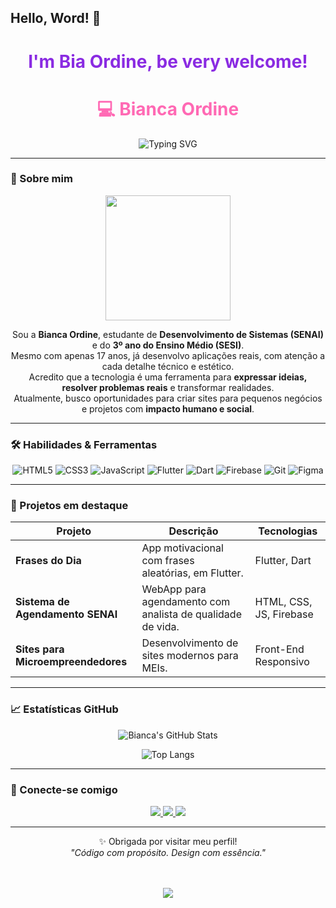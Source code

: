 ## Hello, Word! 💜

<h1 align="center" style="color:#8A2BE2;">I'm Bia Ordine, be very welcome!</h1>
<p align="center">

 <h1 align="center" style="color:#FF69B4;">💻 Bianca Ordine</h1>
<p align="center">
  <img src="https://readme-typing-svg.herokuapp.com/?font=Fira+Code&size=22&pause=1000&color=FF69B4&center=true&vCenter=true&width=500&lines=Desenvolvedora+em+formação;Criando+projetos+com+impacto+social;Estilo%2C+tecnologia+e+propósito!" alt="Typing SVG" />
</p>

---

### 🧠 Sobre mim

<div align="center">

<img src="https://media.giphy.com/media/l0HUpt2s9Pclgt9Vm/giphy.gif" width="200"/>

</div>

<div align="center">

Sou a <strong>Bianca Ordine</strong>, estudante de <strong>Desenvolvimento de Sistemas (SENAI)</strong> e do <strong>3º ano do Ensino Médio (SESI)</strong>.  
Mesmo com apenas 17 anos, já desenvolvo aplicações reais, com atenção a cada detalhe técnico e estético.  
Acredito que a tecnologia é uma ferramenta para <strong>expressar ideias, resolver problemas reais</strong> e transformar realidades.  
Atualmente, busco oportunidades para criar sites para pequenos negócios e projetos com <strong>impacto humano e social</strong>.  

</div>

---

### 🛠️ Habilidades & Ferramentas

<div align="center">

![HTML5](https://img.shields.io/badge/-HTML5-FF69B4?style=flat&logo=html5&logoColor=white)
![CSS3](https://img.shields.io/badge/-CSS3-FF69B4?style=flat&logo=css3&logoColor=white)
![JavaScript](https://img.shields.io/badge/-JavaScript-FF69B4?style=flat&logo=javascript&logoColor=white)
![Flutter](https://img.shields.io/badge/-Flutter-FF69B4?style=flat&logo=flutter&logoColor=white)
![Dart](https://img.shields.io/badge/-Dart-FF69B4?style=flat&logo=dart&logoColor=white)
![Firebase](https://img.shields.io/badge/-Firebase-FF69B4?style=flat&logo=firebase&logoColor=white)
![Git](https://img.shields.io/badge/-Git-FF69B4?style=flat&logo=git&logoColor=white)
![Figma](https://img.shields.io/badge/-Figma-FF69B4?style=flat&logo=figma&logoColor=white)

</div>

---

### 📌 Projetos em destaque

| Projeto | Descrição | Tecnologias |
|--------|-----------|--------------|
| **Frases do Dia** | App motivacional com frases aleatórias, em Flutter. | Flutter, Dart |
| **Sistema de Agendamento SENAI** | WebApp para agendamento com analista de qualidade de vida. | HTML, CSS, JS, Firebase |
| **Sites para Microempreendedores** | Desenvolvimento de sites modernos para MEIs. | Front-End Responsivo |

---

### 📈 Estatísticas GitHub

<div align="center">

![Bianca's GitHub Stats](https://github-readme-stats.vercel.app/api?username=biancaordine&show_icons=true&theme=radical&title_color=FF69B4&icon_color=FF69B4&text_color=ffffff&bg_color=00000000)

![Top Langs](https://github-readme-stats.vercel.app/api/top-langs/?username=biancaordine&layout=compact&theme=radical&title_color=FF69B4&text_color=ffffff&bg_color=00000000)

</div>

---

### 🤝 Conecte-se comigo

<div align="center">

<a href="mailto:bianca.ordine@gmail.com">
  <img src="https://img.shields.io/badge/-Email-FF69B4?style=for-the-badge&logo=gmail&logoColor=white"/>
</a>
<a href="https://www.linkedin.com/in/bianca-ordine/">
  <img src="https://img.shields.io/badge/-LinkedIn-FF69B4?style=for-the-badge&logo=linkedin&logoColor=white"/>
</a>
<a href="https://github.com/biancaordine">
  <img src="https://img.shields.io/badge/-GitHub-FF69B4?style=for-the-badge&logo=github&logoColor=white"/>
</a>

</div>

---

<div align="center">

✨ Obrigada por visitar meu perfil!  
<i>"Código com propósito. Design com essência."</i>

<br/><br/>
<img src="https://capsule-render.vercel.app/api?type=wave&color=FF69B4&height=100&section=footer"/>

</div>
